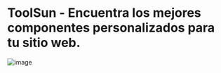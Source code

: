 # ToolSun - Encuentra los mejores componentes personalizados para tu sitio web.

![image](https://github.com/user-attachments/assets/08183d04-e9c9-4c66-9d62-e821ebb10672)
